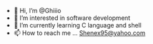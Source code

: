 - 👋 Hi, I’m @Ghiiio
- 👀 I’m interested in software development
- 🌱 I’m currently learning C language and shell
- 📫 How to reach me ... Shenex95@yahoo.com 

